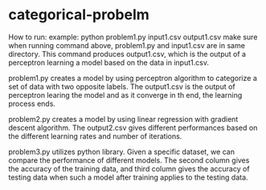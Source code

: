 # categorical-probelm

How to run:
example: python problem1.py input1.csv output1.csv
make sure when running command above, problem1.py and input1.csv are in same directory. This command produces output1.csv, which is the output of a perceptron learning a model based on the data in input1.csv.

problem1.py creates a model by using perceptron algorithm to categorize a set of data with two opposite labels. The output1.csv is the output of perceptron learing the model and as it converge in th end, the learning process ends.

problem2.py creates a model by using linear regression with gradient descent algorithm. The output2.csv gives different performances based on the different learning rates and number of iterations.

problem3.py utilizes python library. Given a specific dataset, we can compare the performance of different models. The second column gives the accuracy of the training data, and third column gives the accuracy of testing data when such a model after training applies to the testing data.
